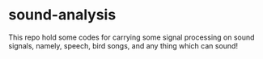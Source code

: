 # sound-analysis
This repo hold some codes for carrying some signal processing on sound signals, namely, speech, bird songs, and any thing which can sound!
